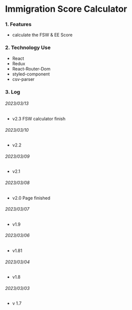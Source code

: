 # Immigration Score Calculator

### 1. Features

- calculate the FSW & EE Score

### 2. Technology Use

- React
- Redux
- React-Router-Dom
- styled-component
- csv-parser

### 3. Log

###### 2023/03/13

- v2.3 FSW calculator finish

###### 2023/03/10

- v2.2

###### 2023/03/09

- v2.1

###### 2023/03/08

- v2.0 Page finished

###### 2023/03/07

- v1.9

###### 2023/03/06

- v1.81

###### 2023/03/04

- v1.8

###### 2023/03/03

- v 1.7





